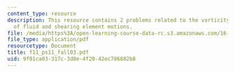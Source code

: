 ```yaml
---
content_type: resource
description: This resource contains 2 problems related to the vorticity, strain rate
  of fluid and shearing element motions.
file: /media/https%3A/open-learning-course-data-rc.s3.amazonaws.com/16-01-unified-engineering-i-ii-iii-iv-fall-2005-spring-2006/9f01ca03317c3d0e4f2042ec786882b8_f11_ps11_fall03.pdf
file_type: application/pdf
resourcetype: Document
title: f11_ps11_fall03.pdf
uid: 9f01ca03-317c-3d0e-4f20-42ec786882b8
---
```


